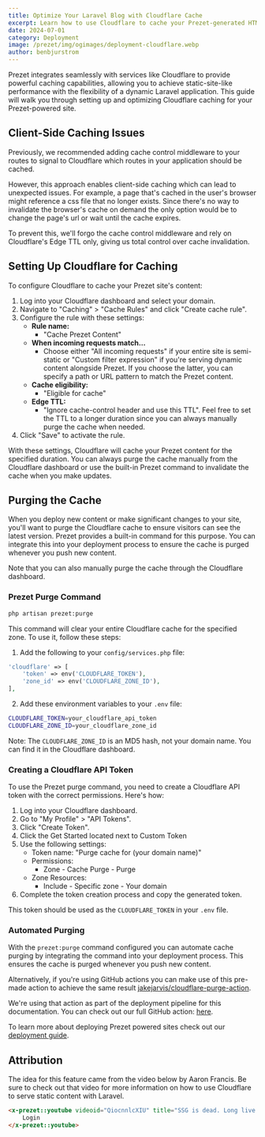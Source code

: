 ```yaml
---
title: Optimize Your Laravel Blog with Cloudflare Cache
excerpt: Learn how to use Cloudflare to cache your Prezet-generated HTML pages for improved performance.
date: 2024-07-01
category: Deployment
image: /prezet/img/ogimages/deployment-cloudflare.webp
author: benbjurstrom
---
```


Prezet integrates seamlessly with services like Cloudflare to provide powerful caching capabilities, allowing you to achieve static-site-like performance with the flexibility of a dynamic Laravel application. This guide will walk you through setting up and optimizing Cloudflare caching for your Prezet-powered site.

## Client-Side Caching Issues

Previously, we recommended adding cache control middleware to your routes to signal to Cloudflare which routes in your application should be cached. 

However, this approach enables client-side caching which can lead to unexpected issues. For example, a page that's cached in the user's browser might reference a css file that no longer exists. Since there's no way to invalidate the browser's cache on demand the only option would be to change the page's url or wait until the cache expires.

To prevent this, we'll forgo the cache control middleware and rely on Cloudflare's Edge TTL only, giving us total control over cache invalidation.

## Setting Up Cloudflare for Caching

To configure Cloudflare to cache your Prezet site's content:

1. Log into your Cloudflare dashboard and select your domain.
2. Navigate to "Caching" > "Cache Rules" and click "Create cache rule".
3. Configure the rule with these settings:
    - **Rule name:** 
      - "Cache Prezet Content"
    - **When incoming requests match…**
      - Choose either "All incoming requests" if your entire site is semi-static or "Custom filter expression" if you're serving dynamic content alongside Prezet. If you choose the latter, you can specify a path or URL pattern to match the Prezet content.
    - **Cache eligibility:**
      - "Eligible for cache"
    - **Edge TTL:**
      - "Ignore cache-control header and use this TTL". Feel free to set the TTL to a longer duration since you can always manually purge the cache when needed.
4. Click "Save" to activate the rule.

With these settings, Cloudflare will cache your Prezet content for the specified duration. You can always purge the cache manually from the Cloudflare dashboard or use the built-in Prezet command to invalidate the cache when you make updates.

## Purging the Cache

When you deploy new content or make significant changes to your site, you'll want to purge the Cloudflare cache to ensure visitors can see the latest version. Prezet provides a built-in command for this purpose. You can integrate this into your deployment process to ensure the cache is purged whenever you push new content.

Note that you can also manually purge the cache through the Cloudflare dashboard.

### Prezet Purge Command

```bash
php artisan prezet:purge
```

This command will clear your entire Cloudflare cache for the specified zone. To use it, follow these steps:

1. Add the following to your `config/services.php` file:

```php
'cloudflare' => [
    'token' => env('CLOUDFLARE_TOKEN'),
    'zone_id' => env('CLOUDFLARE_ZONE_ID'),
],
```

2. Add these environment variables to your `.env` file:

```bash
CLOUDFLARE_TOKEN=your_cloudflare_api_token
CLOUDFLARE_ZONE_ID=your_cloudflare_zone_id
```

Note: The `CLOUDFLARE_ZONE_ID` is an MD5 hash, not your domain name. You can find it in the Cloudflare dashboard.


### Creating a Cloudflare API Token

To use the Prezet purge command, you need to create a Cloudflare API token with the correct permissions. Here's how:

1. Log into your Cloudflare dashboard.
2. Go to "My Profile" > "API Tokens".
3. Click "Create Token".
4. Click the Get Started located next to Custom Token
5. Use the following settings:
    - Token name: "Purge cache for (your domain name)"
    - Permissions:
        - Zone - Cache Purge - Purge
    - Zone Resources:
        - Include - Specific zone - Your domain
6. Complete the token creation process and copy the generated token.

This token should be used as the `CLOUDFLARE_TOKEN` in your `.env` file.

### Automated Purging
With the `prezet:purge` command configured you can automate cache purging by integrating the command into your deployment process. This ensures the cache is purged whenever you push new content. 

Alternatively, if you're using GitHub actions you can make use of this pre-made action to achieve the same result [jakejarvis/cloudflare-purge-action](https://github.com/jakejarvis/cloudflare-purge-action). 

We're using that action as part of the deployment pipeline for this documentation. You can check out our full GitHub action: [here](https://github.com/prezet/prezet-web/blob/main/.github/workflows/main.yml#L57). 

To learn more about deploying Prezet powered sites check out our [deployment guide](/deployment/bref).

## Attribution
The idea for this feature came from the video below by Aaron Francis. Be sure to check out that video for more information on how to use Cloudflare to serve static content with Laravel.

```html +parse
<x-prezet::youtube videoid="QiocnnlcXIU" title="SSG is dead. Long live cache." date="2023-11-08T12:00:00+08:00">
    Login
</x-prezet::youtube>
```
